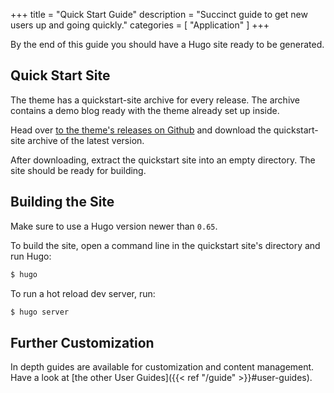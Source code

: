 +++
title = "Quick Start Guide"
description = "Succinct guide to get new users up and going quickly."
categories = [
    "Application"
]
+++

By the end of this guide you should have a Hugo site ready to be generated.

## Quick Start Site

The theme has a quickstart-site archive for every release. The archive contains a
demo blog ready with the theme already set up inside.

Head over [to the theme's releases on Github](https://github.com/LKummer/Lander/releases)
and download the quickstart-site archive of the latest version.

After downloading, extract the quickstart site into an empty directory. The site
should be ready for building.

## Building the Site

Make sure to use a Hugo version newer than `0.65`.

To build the site, open a command line in the quickstart site's directory and
run Hugo:

```bash
$ hugo
```

To run a hot reload dev server, run:

```bash
$ hugo server
```

## Further Customization

In depth guides are available for customization and content management. Have a
look at [the other User Guides]({{< ref "/guide" >}}#user-guides).

